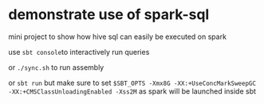 # demonstrate use of spark-sql
mini project to show how hive sql can easily be executed on spark

use `sbt console`to interactively run queries

or `./sync.sh` to run assembly

or `sbt run` but make sure to set `$SBT_OPTS -Xmx8G -XX:+UseConcMarkSweepGC -XX:+CMSClassUnloadingEnabled -Xss2M`
as spark will be launched inside sbt 
